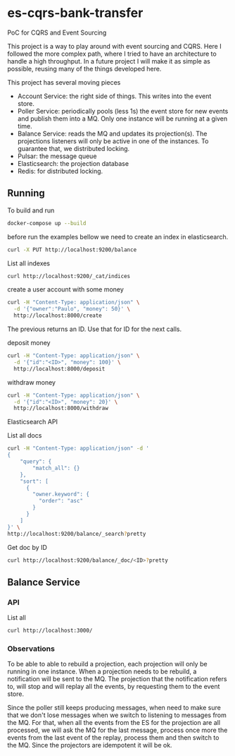 # es-cqrs-bank-transfer
PoC for CQRS and Event Sourcing

This project is a way to play around with event sourcing and CQRS.
Here I followed the more complex path, where I tried to have an architecture to handle a high throughput.
In a future project I will make it as simple as possible, reusing many of the things developed here.

This project has several moving pieces
* Account Service: the right side of things. This writes into the event store.
* Poller Service: periodically pools (less 1s) the event store for new events and publish them into a MQ. Only one instance will be running at a given time.
* Balance Service: reads the MQ and updates its projection(s). The projections listeners will only be active in one of the instances. To guarantee that, we distributed locking.
* Pulsar: the message queue
* Elasticsearch: the projection database
* Redis: for distributed locking.


## Running

To build and run
```sh
docker-compose up --build
```

before run  the examples bellow we need to create an index in elasticsearch.
```sh
curl -X PUT http://localhost:9200/balance
```

List all indexes
```sh
curl http://localhost:9200/_cat/indices
```

create a user account with some money
```sh
curl -H "Content-Type: application/json" \
  -d '{"owner":"Paulo", "money": 50}' \
  http://localhost:8000/create
```

The previous returns an ID. Use that for ID for the next calls.

deposit money
```sh
curl -H "Content-Type: application/json" \
  -d '{"id":"<ID>", "money": 100}' \
  http://localhost:8000/deposit
```

withdraw money
```sh
curl -H "Content-Type: application/json" \
  -d '{"id":"<ID>", "money": 20}' \
  http://localhost:8000/withdraw
```

Elasticsearch API

List all docs
```sh
curl -H "Content-Type: application/json" -d '
{
    "query": {
        "match_all": {}
    },
    "sort": [
      {
        "owner.keyword": {
          "order": "asc"
        }
      }
    ]
}' \
http://localhost:9200/balance/_search?pretty
```

Get doc by ID
```sh
curl http://localhost:9200/balance/_doc/<ID>?pretty
```

## Balance Service

### API

List all
```sh
curl http://localhost:3000/
```

### Observations

To be able to able to rebuild a projection, each projection will only be running in one instance. When a projection needs to be rebuild, a notification will be sent to the MQ. The projection that the notification refers to, will stop and will replay all the events, by requesting them to the event store.

Since the poller still keeps producing messages, when need to make sure that we don't lose messages when we switch to listening to messages from the MQ. For that, when all the events from the ES for the projection are all processed, we will ask the MQ for the last message, process once more the events from the last event of the replay, process them and then switch to the MQ. Since the projectors are idempotent it will be ok.

